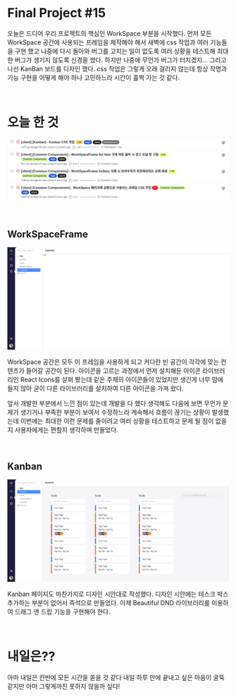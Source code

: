 # Final Project #15

오늘은 드디어 우리 프로젝트의 핵심인 WorkSpace 부분을 시작했다. 먼저 모든 WorkSpace 공간에 사용되는 프레임을 제작해야 해서 새벽에 css 작업과 여러 기능들을 구현 했고 나중에 다시 돌아와 버그를 고치는 일이 없도록 여러 상황을 테스트해 최대한 버그가 생기지 않도록 신경을 썼다. 하지만 나중에 무언가 버그가 터지겠지... 그리고 나선 KanBan 보드를 디자인 했다. css 작업은 그렇게 오래 걸리지 않는데 항상 작명과 기능 구현을 어떻게 해야 하나 고민하느라 시간이 훌쩍 가는 것 같다.

<br />
 
# 오늘 한 것

![](./image/Final_15_1.png)

<br />
 
## WorkSpaceFrame

![](./image/Final_15_2.png)

WorkSpace 공간은 모두 이 프레임을 사용하게 되고 커다란 빈 공간이 각각에 맞는 컨텐츠가 들어갈 공간이 된다. 아이콘을 고르는 과정에서 먼저 설치해둔 아이콘 라이브러리인 React Icons를 살펴 봤는데 같은 주제의 아이콘들이 있었지만 생긴게 너무 맘에 들지 않아 굳이 다른 라이브러리를 설치하여 다른 아이콘을 가져 왔다.

앞서 개발한 부분에서 느낀 점이 있는데 개발을 다 했다 생각해도 다음에 보면 무언가 문제가 생기거나 부족한 부분이 보여서 수정하느라 계속해서 흐름이 끊기는 상황이 발생했는데 이번에는 최대한 이런 문제를 줄이려고 여러 상황을 테스트하고 문제 될 점이 없을지 사용자에게는 편할지 생각하며 만들었다.

<br />
 
## Kanban

![](./image/Final_15_3.png)

Kanban 페이지도 마찬가지로 디자인 시안대로 작성했다. 디자인 시안에는 테스크 박스 추가하는 부분이 없어서 즉석으로 만들었다. 이제 Beautiful DND 라이브러리를 이용하여 드래그 앤 드랍 기능을 구현해야 한다.

<br />
 
# 내일은??

아마 내일은 칸반에 모든 시간을 쏟을 것 같다 내일 하루 만에 끝내고 싶은 마음이 굴뚝 같지만 아마 그렇게까진 못하지 않을까 싶다!
